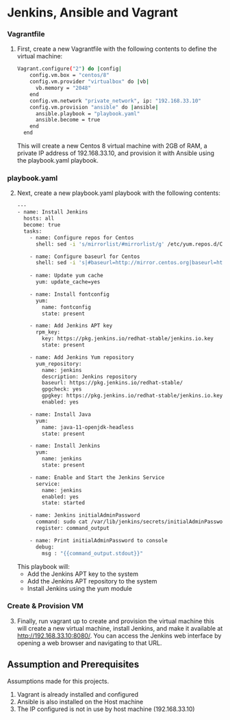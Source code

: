 # Jenkins, Ansible and Vagrant
### Vagrantfile
1. First, create a new Vagrantfile with the following contents to define the virtual machine:
    ```sh
    Vagrant.configure("2") do |config|
        config.vm.box = "centos/8"
        config.vm.provider "virtualbox" do |vb|
          vb.memory = "2048"
        end
        config.vm.network "private_network", ip: "192.168.33.10"
        config.vm.provision "ansible" do |ansible|
          ansible.playbook = "playbook.yaml"
          ansible.become = true
        end
      end
    ```
    This will create a new Centos 8 virtual machine with 2GB of RAM, a private IP address of 192.168.33.10, and provision it with Ansible using the playbook.yaml playbook.
### playbook.yaml
2. Next, create a new playbook.yaml playbook with the following contents:
    ```sh
    ---
    - name: Install Jenkins
      hosts: all
      become: true
      tasks:
        - name: Configure repos for Centos
          shell: sed -i 's/mirrorlist/#mirrorlist/g' /etc/yum.repos.d/CentOS-*
    
        - name: Configure baseurl for Centos
          shell: sed -i 's|#baseurl=http://mirror.centos.org|baseurl=http://vault.centos.org|g' /etc/yum.repos.d/CentOS-*
           
        - name: Update yum cache
          yum: update_cache=yes
    
        - name: Install fontconfig
          yum:
            name: fontconfig
            state: present
    
        - name: Add Jenkins APT key
          rpm_key:
            key: https://pkg.jenkins.io/redhat-stable/jenkins.io.key
            state: present
    
        - name: Add Jenkins Yum repository
          yum_repository:
            name: jenkins
            description: Jenkins repository
            baseurl: https://pkg.jenkins.io/redhat-stable/
            gpgcheck: yes
            gpgkey: https://pkg.jenkins.io/redhat-stable/jenkins.io.key
            enabled: yes
    
        - name: Install Java
          yum:
            name: java-11-openjdk-headless
            state: present
    
        - name: Install Jenkins
          yum:
            name: jenkins
            state: present
    
        - name: Enable and Start the Jenkins Service
          service:
            name: jenkins
            enabled: yes
            state: started
    
        - name: Jenkins initialAdminPassword
          command: sudo cat /var/lib/jenkins/secrets/initialAdminPassword
          register: command_output
    
        - name: Print initialAdminPassword to console
          debug: 
            msg : "{{command_output.stdout}}"
    ```
    This playbook will:
    - Add the Jenkins APT key to the system
    - Add the Jenkins APT repository to the system
    - Install Jenkins using the yum module
 ###  Create & Provision VM   
3. Finally, run vagrant up to create and provision the virtual machine
this will create a new virtual machine, install Jenkins, and make it available at http://192.168.33.10:8080/. You can access the Jenkins web interface by opening a web browser and navigating to that URL.

## Assumption and Prerequisites 
Assumptions made for this projects.
1. Vagrant is already installed and configured
2. Ansible is also installed on the Host machine
3. The IP configured is not in use by host machine (192.168.33.10)
